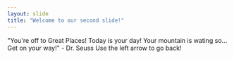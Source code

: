 ```yaml
---
layout: slide
title: "Welcome to our second slide!"
---
```

"You're off to Great Places! Today is your day! Your mountain is wating so... Get on your way!" - Dr. Seuss
Use the left arrow to  go back!
